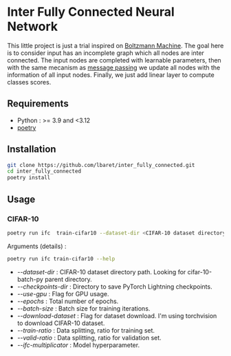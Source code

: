 # Inter Fully Connected Neural Network

This little project is just a trial inspired on [Boltzmann Machine](http://www.cs.toronto.edu/~hinton/absps/cogscibm.pdf). The goal here is to consider input has an incomplete graph which all nodes are inter connected. The input nodes are completed with learnable parameters, then with the same mecanism as [message passing](https://towardsdatascience.com/the-intuition-behind-graph-convolutions-and-message-passing-6dcd0ebf0063) we update all nodes with the information of all input nodes. Finally, we just add linear layer to compute classes scores.

## Requirements

* Python : >= 3.9 and <3.12
* [poetry](https://python-poetry.org/docs/#installation)

## Installation

```bash
git clone https://github.com/lbaret/inter_fully_connected.git
cd inter_fully_connected
poetry install
```

## Usage

### CIFAR-10

```bash
poetry run ifc  train-cifar10 --dataset-dir <CIFAR-10 dataset directory path>
```

Arguments (details) :

```bash
poetry run ifc train-cifar10 --help
```

* *--dataset-dir* : CIFAR-10 dataset directory path. Looking for cifar-10-batch-py parent directory.
* *--checkpoints-dir* : Directory to save PyTorch Lightning checkpoints.
* *--use-gpu* : Flag for GPU usage.
* *--epochs* : Total number of epochs.
* *--batch-size* : Batch size for training iterations.
* *--download-dataset* : Flag for dataset download. I'm using torchvision to download CIFAR-10 dataset.
* *--train-ratio* : Data splitting, ratio for training set.
* *--valid-ratio* : Data splitting, ratio for validation set.
* *--ifc-multiplicator* : Model hyperparameter.
